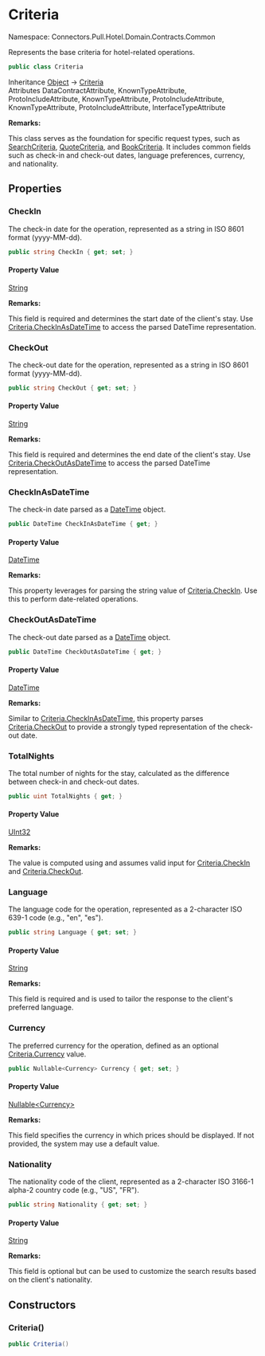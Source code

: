 # Criteria

Namespace: Connectors.Pull.Hotel.Domain.Contracts.Common

Represents the base criteria for hotel-related operations.

```csharp
public class Criteria
```

Inheritance [Object](https://docs.microsoft.com/en-us/dotnet/api/system.object) → [Criteria](./connectors.pull.hotel.domain.contracts.common.criteria)<br />
Attributes DataContractAttribute, KnownTypeAttribute, ProtoIncludeAttribute, KnownTypeAttribute, ProtoIncludeAttribute, KnownTypeAttribute, ProtoIncludeAttribute, InterfaceTypeAttribute

**Remarks:**

This class serves as the foundation for specific request types, such as 
 [SearchCriteria](./connectors.pull.hotel.domain.contracts.search.request.searchcriteria), [QuoteCriteria](./connectors.pull.hotel.domain.contracts.quote.request.quotecriteria), and [BookCriteria](./connectors.pull.hotel.domain.contracts.book.request.bookcriteria).
 It includes common fields such as check-in and check-out dates, language preferences, 
 currency, and nationality.

## Properties

### **CheckIn**

The check-in date for the operation, represented as a string in ISO 8601 format (yyyy-MM-dd).

```csharp
public string CheckIn { get; set; }
```

#### Property Value

[String](https://docs.microsoft.com/en-us/dotnet/api/system.string)<br />

**Remarks:**

This field is required and determines the start date of the client's stay.
 Use [Criteria.CheckInAsDateTime](./connectors.pull.hotel.domain.contracts.common.criteria#checkinasdatetime) to access the parsed DateTime representation.

### **CheckOut**

The check-out date for the operation, represented as a string in ISO 8601 format (yyyy-MM-dd).

```csharp
public string CheckOut { get; set; }
```

#### Property Value

[String](https://docs.microsoft.com/en-us/dotnet/api/system.string)<br />

**Remarks:**

This field is required and determines the end date of the client's stay.
 Use [Criteria.CheckOutAsDateTime](./connectors.pull.hotel.domain.contracts.common.criteria#checkoutasdatetime) to access the parsed DateTime representation.

### **CheckInAsDateTime**

The check-in date parsed as a [DateTime](https://docs.microsoft.com/en-us/dotnet/api/system.datetime) object.

```csharp
public DateTime CheckInAsDateTime { get; }
```

#### Property Value

[DateTime](https://docs.microsoft.com/en-us/dotnet/api/system.datetime)<br />

**Remarks:**

This property leverages  for parsing the string value 
 of [Criteria.CheckIn](./connectors.pull.hotel.domain.contracts.common.criteria#checkin). Use this to perform date-related operations.

### **CheckOutAsDateTime**

The check-out date parsed as a [DateTime](https://docs.microsoft.com/en-us/dotnet/api/system.datetime) object.

```csharp
public DateTime CheckOutAsDateTime { get; }
```

#### Property Value

[DateTime](https://docs.microsoft.com/en-us/dotnet/api/system.datetime)<br />

**Remarks:**

Similar to [Criteria.CheckInAsDateTime](./connectors.pull.hotel.domain.contracts.common.criteria#checkinasdatetime), this property parses [Criteria.CheckOut](./connectors.pull.hotel.domain.contracts.common.criteria#checkout) 
 to provide a strongly typed representation of the check-out date.

### **TotalNights**

The total number of nights for the stay, calculated as the difference between check-in and check-out dates.

```csharp
public uint TotalNights { get; }
```

#### Property Value

[UInt32](https://docs.microsoft.com/en-us/dotnet/api/system.uint32)<br />

**Remarks:**

The value is computed using  and assumes valid input 
 for [Criteria.CheckIn](./connectors.pull.hotel.domain.contracts.common.criteria#checkin) and [Criteria.CheckOut](./connectors.pull.hotel.domain.contracts.common.criteria#checkout).

### **Language**

The language code for the operation, represented as a 2-character ISO 639-1 code (e.g., "en", "es").

```csharp
public string Language { get; set; }
```

#### Property Value

[String](https://docs.microsoft.com/en-us/dotnet/api/system.string)<br />

**Remarks:**

This field is required and is used to tailor the response to the client's preferred language.

### **Currency**

The preferred currency for the operation, defined as an optional [Criteria.Currency](./connectors.pull.hotel.domain.contracts.common.criteria#currency) value.

```csharp
public Nullable<Currency> Currency { get; set; }
```

#### Property Value

[Nullable\<Currency\>](https://docs.microsoft.com/en-us/dotnet/api/system.nullable-1)<br />

**Remarks:**

This field specifies the currency in which prices should be displayed. 
 If not provided, the system may use a default value.

### **Nationality**

The nationality code of the client, represented as a 2-character ISO 3166-1 alpha-2 country code (e.g., "US", "FR").

```csharp
public string Nationality { get; set; }
```

#### Property Value

[String](https://docs.microsoft.com/en-us/dotnet/api/system.string)<br />

**Remarks:**

This field is optional but can be used to customize the search results based on the client's nationality.

## Constructors

### **Criteria()**

```csharp
public Criteria()
```
